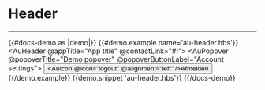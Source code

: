 # Header

---

{{#docs-demo as |demo|}}
  {{#demo.example name='au-header.hbs'}}
    <AuHeader @appTitle="App title" @contactLink="#!">
      <AuPopover @popoverTitle="Demo popover" @popoverButtonLabel="Account settings">
        <button class="au-c-popover__item">
          <AuIcon @icon="logout" @alignment="left" />Afmelden
        </button>
      </AuPopover>
    </AuHeader>
  {{/demo.example}}
  {{demo.snippet 'au-header.hbs'}}
{{/docs-demo}}
